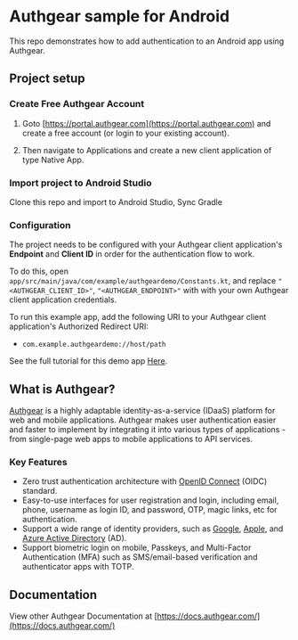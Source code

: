 # Authgear sample for Android

This repo demonstrates how to add authentication to an Android app using Authgear.

## Project setup

### Create Free Authgear Account
1. Goto [https://portal.authgear.com](https://portal.authgear.com) and create a free account (or login to your existing account).

2. Then navigate to Applications and create a new client application of type Native App.

### Import project to Android Studio
Clone this repo and import to Android Studio, Sync Gradle

### Configuration

The project needs to be configured with your Authgear client application's **Endpoint** and **Client ID** in order for the authentication flow to work.

To do this, open `app/src/main/java/com/example/authgeardemo/Constants.kt`, and replace `"<AUTHGEAR_CLIENT_ID>"`, `"<AUTHGEAR_ENDPOINT>"` with with your own Authgear client application credentials.

To run this example app, add the following URI to your Authgear client application's Authorized Redirect URI:

- `com.example.authgeardemo://host/path`

See the full tutorial for this demo app [Here](https://docs.authgear.com/get-started/native-mobile-app/android).


## What is Authgear?

[Authgear](https://www.authgear.com/) is a highly adaptable identity-as-a-service (IDaaS) platform for web and mobile applications.
Authgear makes user authentication easier and faster to implement by integrating it into various types of applications - from single-page web apps to mobile applications to API services.

### Key Features

- Zero trust authentication architecture with [OpenID Connect](https://openid.net/developers/how-connect-works/) (OIDC) standard.
- Easy-to-use interfaces for user registration and login, including email, phone, username as login ID, and password, OTP, magic links, etc for authentication.
- Support a wide range of identity providers, such as [Google](https://developers.google.com/identity), [Apple](https://support.apple.com/en-gb/guide/deployment/depa64848f3a/web), and [Azure Active Directory](https://azure.microsoft.com/en-gb/products/active-directory/) (AD).
- Support biometric login on mobile, Passkeys, and Multi-Factor Authentication (MFA) such as SMS/email-based verification and authenticator apps with TOTP.

## Documentation

View other Authgear Documentation at [https://docs.authgear.com/](https://docs.authgear.com/)
